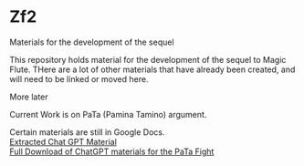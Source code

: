 # Zf2
Materials for the development of the sequel

This repository holds material for the development of the sequel to Magic Flute.  THere are a lot of other materials that have already been created, and will need to be linked or moved here.  

More later

Current Work is on PaTa (Pamina Tamino) argument.

Certain materials are still in Google Docs.  
[Extracted Chat GPT Material](https://docs.google.com/document/d/1aD2C_F0yRsx1otk6vEvOy0rPnrpN_BIG8zTjHZesrME/edit?usp=sharing)  
[Full Download of ChatGPT materials for the PaTa Fight](https://docs.google.com/document/d/1dHCCGN8CMFbc5uEmf15jGeMNvaiF96e3fwA4r9tq9ss/edit?usp=sharing)  

